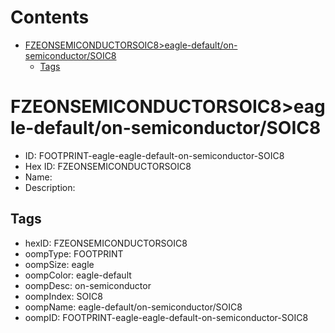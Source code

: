 



Contents
========

* [FZEONSEMICONDUCTORSOIC8>eagle-default/on-semiconductor/SOIC8](#fzeonsemiconductorsoic8eagle-defaulton-semiconductorsoic8)
	* [Tags](#tags)

# FZEONSEMICONDUCTORSOIC8>eagle-default/on-semiconductor/SOIC8

- ID: FOOTPRINT-eagle-eagle-default-on-semiconductor-SOIC8
- Hex ID: FZEONSEMICONDUCTORSOIC8
- Name: 
- Description: 

## Tags

- hexID: FZEONSEMICONDUCTORSOIC8
- oompType: FOOTPRINT
- oompSize: eagle
- oompColor: eagle-default
- oompDesc: on-semiconductor
- oompIndex: SOIC8
- oompName: eagle-default/on-semiconductor/SOIC8
- oompID: FOOTPRINT-eagle-eagle-default-on-semiconductor-SOIC8
